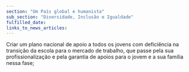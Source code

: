 ```yaml
---
section: "Um País global e humanista"
sub_section: "Diversidade, Inclusão e Igualdade"
fulfilled_date:
links_to_news_articles:
---
```


Criar um plano nacional de apoio a todos os jovens com deficiência na transição da escola para o mercado de trabalho, que passe pela sua profissionalização e pela garantia de apoios para o jovem e a sua família nessa fase;